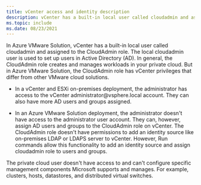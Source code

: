 ```yaml
---
title: vCenter access and identity description
description: vCenter has a built-in local user called cloudadmin and assigned to the CloudAdmin role.
ms.topic: include
ms.date: 08/23/2021
---
```


<!-- used in concepts-run-commands.md and tutorial-configure-identity-source.md -->

In Azure VMware Solution, vCenter has a built-in local user called cloudadmin and assigned to the CloudAdmin role. The local cloudadmin user is used to set up users in Active Directory (AD). In general, the CloudAdmin role creates and manages workloads in your private cloud. But in Azure VMware Solution, the CloudAdmin role has vCenter privileges that differ from other VMware cloud solutions.     

- In a vCenter and ESXi on-premises deployment, the administrator has access to the vCenter administrator\@vsphere.local account. They can also have more AD users and groups assigned. 

- In an Azure VMware Solution deployment, the administrator doesn't have access to the administrator user account. They can, however, assign AD users and groups to the CloudAdmin role on vCenter.  The CloudAdmin role doesn't have permissions to add an identity source like on-premises LDAP or LDAPS server to vCenter. However, Run commands allow this functionality to add an identity source and assign cloudadmin role to users and groups.

The private cloud user doesn't have access to and can't configure specific management components Microsoft supports and manages. For example, clusters, hosts, datastores, and distributed virtual switches.